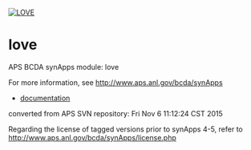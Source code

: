 [![LOVE](https://github.com/epics-modules/love/actions/workflows/ci-scripts-build.yml/badge.svg)](https://github.com/epics-modules/love/actions/workflows/ci-scripts-build.yml)

# love
APS BCDA synApps module: love

For more information, see
   http://www.aps.anl.gov/bcda/synApps

* [documentation](https://epics-modules.github.io/love)


converted from APS SVN repository: Fri Nov  6 11:12:24 CST 2015

Regarding the license of tagged versions prior to synApps 4-5,
refer to http://www.aps.anl.gov/bcda/synApps/license.php
